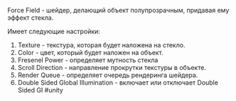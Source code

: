 Force Field - шейдер, делающий объект полупрозрачным, придавая ему эффект стекла.

Имеет следующие настройки:
1. Texture - текстура, которая будет наложена на стекло.
2. Color - цвет, который будет наложен на объект.
3. Fresenel Power - определяет мутность стекла
4. Scroll Direction - направление прокрутки текстуры в объекте.
5. Render Queue - определяет очередь рендеринга шейдера.
6. Double Sided Global Illumination - включает или отключает Double Sided GI
#unity 